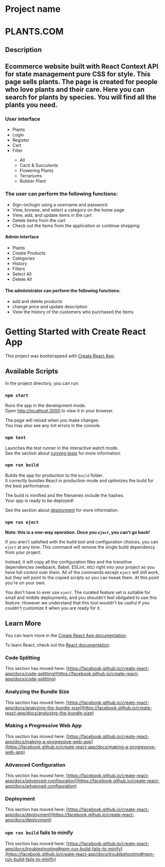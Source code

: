 # Project name
  <h1> PLANTS.COM </h1>

## Description
<h2>Ecommerce website built with React Context API for state management pure CSS for style. This page sells plants. The page is created for people who love plants and their care. Here you can search for plants by species. You will find all the plants you need.</h2>

### User interface
<ul>
<li>Plants</li>
<li>Login </li>
<li>Register</li>
<li>Cart</li>
<li>Filter</li>
   <ul>
   	<li>All</li>
    <li> Cacti & Succulents</li>
	<li>Flowering Plants</li>
	<li>Terrariums</li>
  	<li>Rubber Plant</li>
    </ul>
</ul>
    
<h3>The user can perform the following functions:</h3>
<ul>
         <li>Sign-on/login using a username and password</li>
         <li> View, browse, and select a category on the home page</li>
         <li>View, add, and update items in the cart</li>
         <li>Delete items from the cart</li>
         <li>Check out the items from the application or continue shopping</li>
</ul>

#### Admin interface
<ul>
     <li>Plants</li>
     <li>Create Products</li>
     <li>Categories</li>
     <li>History</li>
     <li>Filters</li>
     <li>Select All</li>
     <li>Delete All</li>
</ul>

<h4>The administrator can perform the following functions:</h4>
          <ul>
          <li>add and delete products</li>
          <li>change price and update description</li>
          <li>View the history of the customers who purchased the items</li>
           </ul>



# Getting Started with Create React App


This project was bootstrapped with [Create React App](https://github.com/facebook/create-react-app).

## Available Scripts

In the project directory, you can run:

### `npm start`

Runs the app in the development mode.\
Open [http://localhost:3000](http://localhost:3000) to view it in your browser.

The page will reload when you make changes.\
You may also see any lint errors in the console.

### `npm test`

Launches the test runner in the interactive watch mode.\
See the section about [running tests](https://facebook.github.io/create-react-app/docs/running-tests) for more information.

### `npm run build`

Builds the app for production to the `build` folder.\
It correctly bundles React in production mode and optimizes the build for the best performance.

The build is minified and the filenames include the hashes.\
Your app is ready to be deployed!

See the section about [deployment](https://facebook.github.io/create-react-app/docs/deployment) for more information.

### `npm run eject`

**Note: this is a one-way operation. Once you `eject`, you can't go back!**

If you aren't satisfied with the build tool and configuration choices, you can `eject` at any time. This command will remove the single build dependency from your project.

Instead, it will copy all the configuration files and the transitive dependencies (webpack, Babel, ESLint, etc) right into your project so you have full control over them. All of the commands except `eject` will still work, but they will point to the copied scripts so you can tweak them. At this point you're on your own.

You don't have to ever use `eject`. The curated feature set is suitable for small and middle deployments, and you shouldn't feel obligated to use this feature. However we understand that this tool wouldn't be useful if you couldn't customize it when you are ready for it.

## Learn More

You can learn more in the [Create React App documentation](https://facebook.github.io/create-react-app/docs/getting-started).

To learn React, check out the [React documentation](https://reactjs.org/).

### Code Splitting

This section has moved here: [https://facebook.github.io/create-react-app/docs/code-splitting](https://facebook.github.io/create-react-app/docs/code-splitting)

### Analyzing the Bundle Size

This section has moved here: [https://facebook.github.io/create-react-app/docs/analyzing-the-bundle-size](https://facebook.github.io/create-react-app/docs/analyzing-the-bundle-size)

### Making a Progressive Web App

This section has moved here: [https://facebook.github.io/create-react-app/docs/making-a-progressive-web-app](https://facebook.github.io/create-react-app/docs/making-a-progressive-web-app)

### Advanced Configuration

This section has moved here: [https://facebook.github.io/create-react-app/docs/advanced-configuration](https://facebook.github.io/create-react-app/docs/advanced-configuration)

### Deployment

This section has moved here: [https://facebook.github.io/create-react-app/docs/deployment](https://facebook.github.io/create-react-app/docs/deployment)

### `npm run build` fails to minify

This section has moved here: [https://facebook.github.io/create-react-app/docs/troubleshooting#npm-run-build-fails-to-minify](https://facebook.github.io/create-react-app/docs/troubleshooting#npm-run-build-fails-to-minify)
